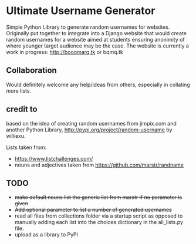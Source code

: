 # Ultimate Username Generator
Simple Python Library to generate random usernames for websites.
Originally put together to integrate into a Django website that would create random usernames for a website aimed at students ensuring anonimity of where younger target audience may be the case.
The website is currently a work in progress: http://booqmarq.tk or bqmq.tk

## Collaboration
Would definitely welcome any help/ideas from others, especially in collating more lists.

## credit to
based on the idea of creating random usernames from jimpix.com and another Python Library, http://pypi.org/project/random-username by williexu.

Lists taken from:
- https://www.listchallenges.com/
- nouns and adjectives taken from https://github.com/marstr/randname


## TODO
- ~~make default nouns list the generic list from marstr if no parameter is given~~
- ~~Add optional parameter to list a number of generated usernames~~
- read all files from collections folder via a startup script as opposed to manually adding each list into the choices dictionary in the all_lists.py file.
- upload as a library to PyPi